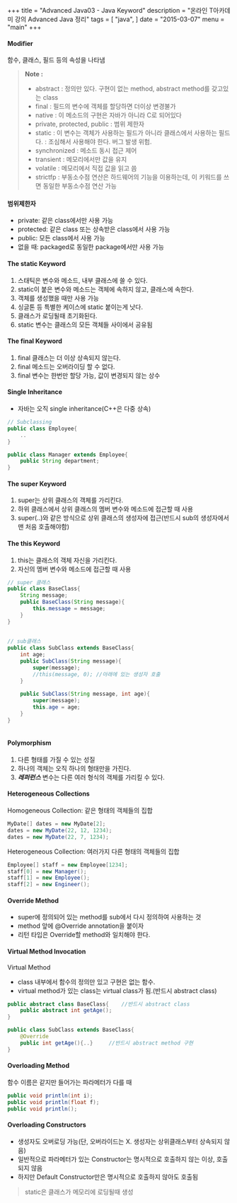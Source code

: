 +++
title = "Advanced Java03 - Java Keyword"
description = "온라인 T아카데미 강의 Advanced Java 정리"
tags = [
    "java",
]
date = "2015-03-07"
menu = "main"
+++


#### Modifier
함수, 클래스, 필드 등의 속성을 나타냄

> **Note :**
> 
> - abstract : 정의만 있다. 구현이 없는 method, abstract method를 갖고있는 class
> - final : 필드의 변수에 객체를 할당하면 더이상 변경불가
> - native : 이 메소드의 구현은 자바가 아니라 C로 되어있다
> - private, protected, public : 범위 제한자
> - static : 이 변수는 객체가 사용하는 필드가 아니라 클래스에서 사용하는 필드다.
           : 조심해서 사용해야 한다. 버그 발생 위험. 
> - synchronized : 메소드 동시 접근 제어
> - transient : 메모리에서만 값을 유지
> - volatile : 메모리에서 직접 값을 읽고 씀
> - strictfp : 부동소수점 연산은 하드웨어의 기능을 이용하는데, 이 키워드를 쓰면 동일한 부동소수점 연산 가능
>

#### 범위제한자
- private: 같은 class에서만 사용 가능
- protected: 같은 class 또는 상속받은 class에서 사용 가능
- public: 모든 class에서 사용 가능
- 없을 때: packaged로 동일한 package에서만 사용 가능

#### The static Keyword
1. 스태틱은 변수와 메소드, 내부 클래스에 쓸 수 있다.
2. static이 붙은 변수와 메소드는 객체에 속하지 않고, 클래스에 속한다.
3. 객체를 생성했을 때만 사용 가능
4. 싱글톤 등 특별한 케이스에 static 붙이는게 낫다.
5. 클래스가 로딩될때 초기화된다.
6. static 변수는 클래스의 모든 객체들 사이에서 공유됨

#### The final Keyword
1. final 클래스는 더 이상 상속되지 않는다.
2. final 메소드는 오버라이딩 할 수 없다.
3. final 변수는 한번만 할당 가능, 값이 변경되지 않는 상수

#### Single Inheritance
- 자바는 오직 single inheritance(C++은 다중 상속)

```java
// Subclassing
public class Employee{
    ..
}

public class Manager extends Employee{
    public String department;
}
```

#### The super Keyword
1. super는 상위 클래스의 객체를 가리킨다.
2. 하위 클래스에서 상위 클래스의 멤버 변수와 메소드에 접근할 때 사용
3. super(..)와 같은 방식으로 상위 클래스의 생성자에 접근(반드시 sub의 생성자에서 맨 처음 호출해야함)

#### The this Keyword
1. this는 클래스의 객체 자신을 가리킨다.
2. 자신의 멤버 변수와 메소드에 접근할 때 사용

```java
// super 클래스
public class BaseClass{
    String message;
    public BaseClass(String message){
        this.message = message;
    }
}
    
    
// sub클래스
public class SubClass extends BaseClass{
    int age;
    public SubClass(String message){
        super(message); 
        //this(message, 0); //아래에 있는 생성자 호출
    }
    
    public SubClass(String message, int age){
        super(message);
        this.age = age;
    }
}
    
```

#### Polymorphism
1. 다른 형태를 가질 수 있는 성질
2. 하나의 객체는 오직 하나의 형태만을 가진다.
3. ***레퍼런스*** 변수는 다른 여러 형식의 객체를 가리킬 수 있다.


#### Heterogeneous Collections

Homogeneous Collection:  같은 형태의 객체들의 집합

```java
MyDate[] dates = new MyDate[2];
dates = new MyDate(22, 12, 1234);
dates = new MyDate(22, 7, 1234);
```

Heterogeneous Collection:  여러가지 다른 형태의 객체들의 집합

```java
Employee[] staff = new Employee[1234];
staff[0] = new Manager();
staff[1] = new Employee();
staff[2] = new Engineer();
```

#### Override Method
- super에 정의되어 있는 method를 sub에서 다시 정의하여 사용하는 것
- method 앞에 @Override annotation을 붙이자
- 리턴 타입은 Override할 method와 일치해야 한다.


#### Virtual Method Invocation
Virtual Method
- class 내부에서 함수의 정의만 있고 구현은 없는 함수.
- virtual method가 있는 class는 virtual class가 됨.(반드시 abstract class)

```java
public abstract class BaseClass{    //반드시 abstract class
    public abstract int getAge(); 
}

public class SubClass extends BaseClass{
    @Override
    public int getAge(){..}     //반드시 abstract method 구현
}

```

#### Overloading Method 

함수 이름은 같지만 들어가는 파라메터가 다를 때

```java
public void println(int i);
public void println(float f);
public void println();
```

#### Overloading Constructors

- 생성자도 오버로딩 가능(단, 오버라이드는 X. 생성자는 상위클래스부터 상속되지 않음)
- 일반적으로 파라메터가 있는 Constructor는 명시적으로 호출하지 않는 이상, 호출되지 않음
- 하지만 Default Constructor만은 명시적으로 호출하지 않아도 호출됨

> static은 클래스가 메모리에 로딩될때 생성


